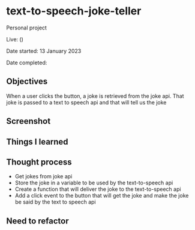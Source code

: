 # text-to-speech-joke-teller

Personal project

Live: ()

Date started: 13 January 2023

Date completed:

## Objectives

When a user clicks the button, a joke is retrieved from the joke api. That joke is passed to a text to speech api and that will tell us the joke

## Screenshot

## Things I learned

## Thought process

- Get jokes from joke api
- Store the joke in a variable to be used by the text-to-speech api
- Create a function that will deliver the joke to the text-to-speech api
- Add a click event to the button that will get the joke and make the joke be said by the text to speech api

## Need to refactor
